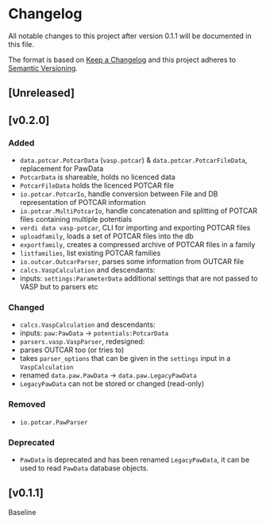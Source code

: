 # Changelog
All notable changes to this project after version 0.1.1 will be documented in this file.

The format is based on [Keep a Changelog](http://keepachangelog.com/en/1.0.0/)
and this project adheres to [Semantic Versioning](http://semver.org/spec/v2.0.0.html).

## [Unreleased]

## [v0.2.0]

### Added
- `data.potcar.PotcarData` (`vasp.potcar`) & `data.potcar.PotcarFileData`, replacement for PawData
 - `PotcarData` is shareable, holds no licenced data
 - `PotcarFileData` holds the licenced POTCAR file
- `io.potcar.PotcarIo`, handle conversion between File and DB representation of POTCAR information
- `io.potcar.MultiPotcarIo`, handle concatenation and splitting of POTCAR files containing multiple potentials
- `verdi data vasp-potcar`, CLI for importing and exporting POTCAR files
 - `uploadfamily`, loads a set of POTCAR files into the db
 - `exportfamily`, creates a compressed archive of POTCAR files in a family
 - `listfamilies`, list existing POTCAR families
- `io.outcar.OutcarParser`, parses some information from OUTCAR file
- `calcs.VaspCalculation` and descendants:
 - inputs: `settings:ParameterData` additional settings that are not passed to VASP but to parsers etc

### Changed
- `calcs.VaspCalculation` and descendants:
 - inputs: `paw:PawData` -> `potentials:PotcarData`
- `parsers.vasp.VaspParser`, redesigned:
 - parses OUTCAR too (or tries to)
 - takes `parser_options` that can be given in the `settings` input in a `VaspCalculation`
- renamed `data.paw.PawData` -> `data.paw.LegacyPawData`
 - `LegacyPawData` can not be stored or changed (read-only)

### Removed
- `io.potcar.PawParser`

### Deprecated
- `PawData` is deprecated and has been renamed `LegacyPawData`, it can be used to read `PawData` database objects.

## [v0.1.1]

Baseline
